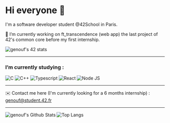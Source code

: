 # Hi everyone 👋

 I'm a software developer student @42School in Paris.

🔭 I’m currently working on ft_transcendence (web app) the last project of 42's common core before my first internship.

![genouf's 42 stats](https://badge42.vercel.app/api/v2/clfvlw8tp004008l7dc2j98yb/stats?cursusId=21&coalitionId=47)

---

### I’m currently studying : <br>
![C](https://img.shields.io/badge/C-00599C?style=for-the-badge&logo=c&logoColor=white)
![C++](https://img.shields.io/badge/C%2B%2B-00599C?style=for-the-badge&logo=c%2B%2B&logoColor=white)
![Typescript](https://img.shields.io/badge/TypeScript-007ACC?style=for-the-badge&logo=typescript&logoColor=white)
![React](https://img.shields.io/badge/React-20232A?style=for-the-badge&logo=react&logoColor=61DAFB)
![Node JS](https://img.shields.io/badge/Node.js-43853D?style=for-the-badge&logo=node.js&logoColor=white)
  
  ---
  
  :envelope: Contact me here (I'm currently looking for a 6 months internship) : genouf@student.42.fr
  
  ---
  <img align="left" alt="genouf's Github Stats" src="https://github-readme-stats.vercel.app/api?username=genouf&count_private=true&show_icons=true&title_color=fff&icon_color=79ff97&text_color=9f9f9f&bg_color=151515&hide_border=true" />

![Top Langs](https://github-readme-stats.vercel.app/api/top-langs/?username=genouf&layout=compact&show_icons=true&title_color=fff&icon_color=79ff97&text_color=9f9f9f&bg_color=151515&hide_border=true)



<!--
**genouf/genouf** is a ✨ _special_ ✨ repository because its `README.md` (this file) appears on your GitHub profile.

Here are some ideas to get you started:

- 🔭 I’m currently working on ...
- 🌱 I’m currently learning ...
- 👯 I’m looking to collaborate on ...
- 🤔 I’m looking for help with ...
- 💬 Ask me about ...
- 📫 How to reach me: ...
- 😄 Pronouns: ...
- ⚡ Fun fact: ...
-->
